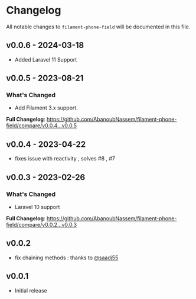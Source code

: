 # Changelog

All notable changes to `filament-phone-field` will be documented in this file.

## v0.0.6 - 2024-03-18

- Added Laravel 11 Support

## v0.0.5 - 2023-08-21

### What's Changed

- Add Filament 3.x support.

**Full Changelog**: https://github.com/AbanoubNassem/filament-phone-field/compare/v0.0.4...v0.0.5

## v0.0.4 - 2023-04-22

- fixes issue with reactivity , solves #8 , #7

## v0.0.3 - 2023-02-26

### What's Changed

- Laravel 10 support

**Full Changelog**: https://github.com/AbanoubNassem/filament-phone-field/compare/v0.0.2...v0.0.3

## v0.0.2

- fix chaining methods : thanks to [@saadj55](https://github.com/AbanoubNassem/filament-phone-field/pull/2)

## v0.0.1

- Initial release
